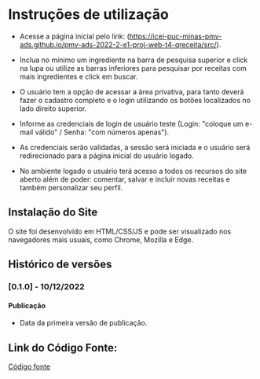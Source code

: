 # Instruções de utilização

- Acesse a página inicial pelo link: (https://icei-puc-minas-pmv-ads.github.io/pmv-ads-2022-2-e1-proj-web-t4-qreceita/src/).

- Inclua no mínimo um ingrediente na barra de pesquisa superior e click na lupa ou utilize as barras inferiores para pesquisar por receitas com mais ingredientes e click em buscar.

- O usuário tem a opção de acessar a área privativa, para tanto deverá fazer o cadastro completo e o login utilizando os botões localizados no lado direito superior.

- Informe as credenciais de login de usuário teste (Login: "coloque um e-mail válido"  / Senha: "com números apenas").

- As credenciais serão validadas, a sessão será iniciada e o usuário será redirecionado para a página inicial do usuário logado.

- No ambiente logado o usuário terá acesso a todos os recursos do site aberto além de poder: comentar, salvar e incluir novas receitas e também personalizar seu perfil.


## Instalação do Site

O site foi desenvolvido em HTML/CSS/JS e pode ser visualizado nos navegadores mais usuais, como Chrome, Mozilla e Edge.

## Histórico de versões

### [0.1.0] - 10/12/2022

#### Publicação 
- Data da primeira versão de publicação.

## Link do Código Fonte:

<a href="https://github.com/ICEI-PUC-Minas-PMV-ADS/pmv-ads-2022-2-e1-proj-web-t4-qreceita/tree/main/src">Código fonte</a>
